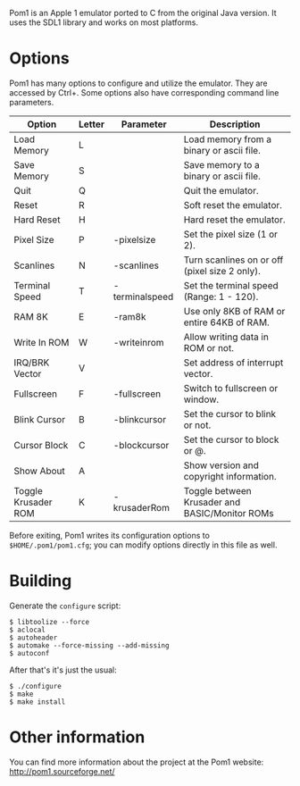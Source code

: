 Pom1 is an Apple 1 emulator ported to C from the original Java
version. It uses the SDL1 library and works on most platforms.

Options
===

Pom1 has many options to configure and utilize the emulator. They are
accessed by Ctrl+<letter>. Some options also have corresponding
command line parameters.

| Option              | Letter | Parameter          | Description                                    |
|---------------------|--------|--------------------|------------------------------------------------|
| Load Memory         | L      |                    | Load memory from a binary or ascii file.       |
| Save Memory         | S      |                    | Save memory to a binary or ascii file.         |
| Quit                | Q      |                    | Quit the emulator.                             |
| Reset               | R      |                    | Soft reset the emulator.                       |
| Hard Reset          | H      |                    | Hard reset the emulator.                       |
| Pixel Size          | P      | -pixelsize <n>     | Set the pixel size (1 or 2).                   |
| Scanlines           | N      | -scanlines         | Turn scanlines on or off (pixel size 2 only).  |
| Terminal Speed      | T      | -terminalspeed <n> | Set the terminal speed (Range: 1 - 120).       |
| RAM 8K              | E      | -ram8k             | Use only 8KB of RAM or entire 64KB of RAM.     |
| Write In ROM        | W      | -writeinrom        | Allow writing data in ROM or not.              |
| IRQ/BRK Vector      | V      |                    | Set address of interrupt vector.               |
| Fullscreen          | F      | -fullscreen        | Switch to fullscreen or window.                |
| Blink Cursor        | B      | -blinkcursor       | Set the cursor to blink or not.                |
| Cursor Block        | C      | -blockcursor       | Set the cursor to block or @.                  |
| Show About          | A      |                    | Show version and copyright information.        |
| Toggle Krusader ROM | K      | -krusaderRom       | Toggle between Krusader and BASIC/Monitor ROMs |

Before exiting, Pom1 writes its configuration options to
`$HOME/.pom1/pom1.cfg`; you can modify options directly in this file as well.

Building
===

Generate the `configure` script:

	$ libtoolize --force
	$ aclocal
	$ autoheader
	$ automake --force-missing --add-missing
	$ autoconf

After that's it's just the usual:

	$ ./configure
	$ make
	$ make install

Other information
===

You can find more information about the project at the Pom1 website: http://pom1.sourceforge.net/
